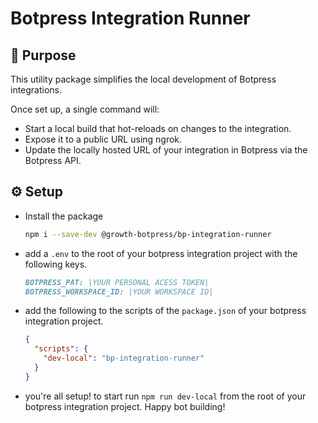 # Botpress Integration Runner

## 🧰 Purpose

This utility package simplifies the local development of Botpress integrations.

Once set up, a single command will:

- Start a local build that hot-reloads on changes to the integration.
- Expose it to a public URL using ngrok.
- Update the locally hosted URL of your integration in Botpress via the Botpress API.

## ⚙️ Setup

- Install the package

  ```bash
  npm i --save-dev @growth-botpress/bp-integration-runner
  ```

- add a `.env` to the root of your botpress integration project with the following keys.

  ```md
  BOTPRESS_PAT: |YOUR PERSONAL ACESS TOKEN|
  BOTPRESS_WORKSPACE_ID: |YOUR WORKSPACE ID|
  ```

- add the following to the scripts of the `package.json` of your botpress integration project.

  ```json
  {
    "scripts": {
      "dev-local": "bp-integration-runner"
    }
  }
  ```

- you're all setup! to start run `npm run dev-local` from the root of your botpress integration project. Happy bot building!
